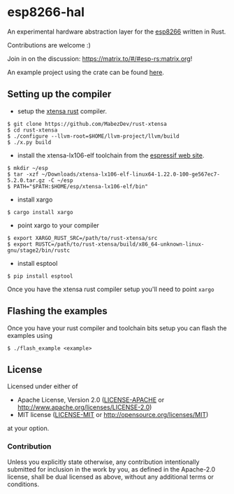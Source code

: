 # esp8266-hal

An experimental hardware abstraction layer for the [esp8266](https://en.wikipedia.org/wiki/ESP8266) written in Rust.

Contributions are welcome :)

Join in on the discussion: https://matrix.to/#/#esp-rs:matrix.org!

An example project using the crate can be found [here](https://github.com/icewind1991/xtensa-rust-quickstart/tree/esp8266).

## Setting up the compiler

- setup the [xtensa rust](https://github.com/MabezDev/rust-xtensa) compiler.

```
$ git clone https://github.com/MabezDev/rust-xtensa
$ cd rust-xtensa
$ ./configure --llvm-root=$HOME/llvm-project/llvm/build
$ ./x.py build
```

- install the xtensa-lx106-elf toolchain from the [espressif web site](https://docs.espressif.com/projects/esp8266-rtos-sdk/en/latest/get-started/linux-setup.html).

```
$ mkdir ~/esp
$ tar -xzf ~/Downloads/xtensa-lx106-elf-linux64-1.22.0-100-ge567ec7-5.2.0.tar.gz -C ~/esp
$ PATH="$PATH:$HOME/esp/xtensa-lx106-elf/bin"
```

- install xargo

```
$ cargo install xargo
```

- point xargo to your compiler

```
$ export XARGO_RUST_SRC=/path/to/rust-xtensa/src
$ export RUSTC=/path/to/rust-xtensa/build/x86_64-unknown-linux-gnu/stage2/bin/rustc
```

- install esptool

```
$ pip install esptool
```

Once you have the xtensa rust compiler setup you'll need to point `xargo`

## Flashing the examples

Once you have your rust compiler and toolchain bits setup you can flash the examples using

```
$ ./flash_example <example>
``` 

## License

Licensed under either of

- Apache License, Version 2.0 ([LICENSE-APACHE](LICENSE-APACHE) or
  http://www.apache.org/licenses/LICENSE-2.0)
- MIT license ([LICENSE-MIT](LICENSE-MIT) or http://opensource.org/licenses/MIT)

at your option.

### Contribution

Unless you explicitly state otherwise, any contribution intentionally submitted
for inclusion in the work by you, as defined in the Apache-2.0 license, shall be
dual licensed as above, without any additional terms or conditions.
